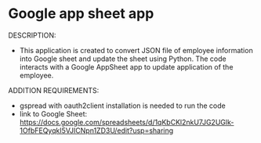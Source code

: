 # Google app sheet app
DESCRIPTION: 
- This application is created to convert JSON file of employee information into Google sheet and update the sheet using Python. The code interacts with a Google AppSheet app to update application of the employee.

ADDITION REQUIREMENTS:
- gspread with oauth2client installation is needed to run the code
- link to Google Sheet: https://docs.google.com/spreadsheets/d/1qKbCKl2nkU7JG2UGlk-1OfbFEQyqkI5VJICNpn1ZD3U/edit?usp=sharing

